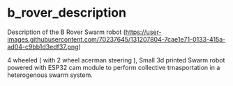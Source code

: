 # b_rover_description
Description of the B Rover Swarm robot
(https://user-images.githubusercontent.com/70237645/131207804-7cae1e71-0133-415a-ad04-c9bb1d3edf37.png)


4 wheeled ( with 2 wheel acerman steering ), Small 3d printed Swarm robot powered with ESP32 cam module to perform collective trnasportation in a heterogenous swarm system.
